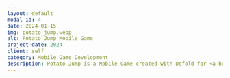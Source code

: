 ```yaml
---
layout: default
modal-id: 4
date: 2024-01-15
img: potato_jump.webp
alt: Potato Jump Mobile Game
project-date: 2024
client: self
category: Mobile Game Development
description: Potato Jump is a Mobile Game created with Defold for <a href="https://apple.co/3By0k4D">iOS</a> and <a href="https://bit.ly/3ZQUght">Android</a>.
---
```

